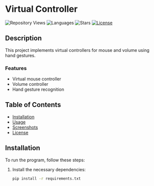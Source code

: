 # Virtual Controller

![Repository Views](https://views.whatilearened.today/views/github/Git-Utkarsh/PythonAITools.svg)
![Languages](https://img.shields.io/github/languages/count/Git-Utkarsh/PythonAITools)
![Stars](https://img.shields.io/github/stars/Git-Utkarsh/PythonAITools?style=social)
[![License](https://img.shields.io/badge/License-MIT-yellow.svg)](https://opensource.org/licenses/MIT)

## Description

This project implements virtual controllers for mouse and volume using hand gestures.

### Features

- Virtual mouse controller
- Volume controller
- Hand gesture recognition
## Table of Contents

- [Installation](#installation)
- [Usage](#usage)
- [Screenshots](#screenshots)
- [License](#license)

## Installation

To run the program, follow these steps:

1. Install the necessary dependencies:

   ```bash
   pip install -r requirements.txt
